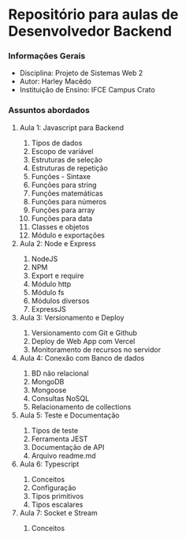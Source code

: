 <h1>Repositório para aulas de Desenvolvedor Backend</h1>

<h3>Informações Gerais</h3>
<ul>
    <li>Disciplina: Projeto de Sistemas Web 2</li>
    <li>Autor: Harley Macêdo</li>
    <li>Instituição de Ensino: IFCE Campus Crato</li>
</ul>

<h3>Assuntos abordados</h3>
<ol>
    <li>Aula 1: Javascript para Backend</li>
        <ol>
            <li>Tipos de dados</li>
            <li>Escopo de variável</li>
            <li>Estruturas de seleção</li>
            <li>Estruturas de repetição</li>
            <li>Funções - Sintaxe</li>
            <li>Funções para string</li>
            <li>Funções matemáticas</li>
            <li>Funções para números</li>
            <li>Funções para array</li>
            <li>Funções para data</li>
            <li>Classes e objetos</li>
            <li>Módulo e exportações</li>
        </ol>
    <li>Aula 2: Node e Express</li>
        <ol>
            <li>NodeJS</li>
            <li>NPM</li>
            <li>Export e require</li>
            <li>Módulo http</li>
            <li>Módulo fs</li>
            <li>Módulos diversos</li>
            <li>ExpressJS</li>
        </ol>
    <li>Aula 3: Versionamento e Deploy</li>
        <ol>
            <li>Versionamento com Git e Github</li>
            <li>Deploy de Web App com Vercel</li>
            <li>Monitoramento de recursos no servidor</li>
        </ol>
    <li>Aula 4: Conexão com Banco de dados</li>
        <ol>
            <li>BD não relacional</li>
            <li>MongoDB</li>
            <li>Mongoose</li>
            <li>Consultas NoSQL</li>
            <li>Relacionamento de collections</li>
        </ol>
    <li>Aula 5: Teste e Documentação</li>
        <ol>
            <li>Tipos de teste</li>
            <li>Ferramenta JEST</li>
            <li>Documentação de API</li>
            <li>Arquivo readme.md</li>
        </ol>
    <li>Aula 6: Typescript</li>
         <ol>
            <li>Conceitos</li>
            <li>Configuração</li>
            <li>Tipos primitivos</li>
            <li>Tipos escalares</li>
        </ol>
    <li>Aula 7: Socket e Stream</li>
        <ol>
            <li>Conceitos</li>
        </ol>
</ul>